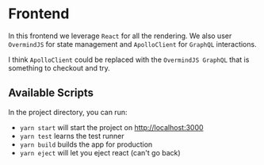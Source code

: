 # Frontend

In this frontend we leverage `React` for all the rendering. We also user `OvermindJS` for state management and `ApolloClient` for `GraphQL` interactions.

I think `ApolloClient` could be replaced with the `OvermindJS GraphQL` that is something to checkout and try.

## Available Scripts

In the project directory, you can run:

- `yarn start` will start the project on [http://localhost:3000](http://localhost:3000)
- `yarn test` learns the test runner
- `yarn build` builds the app for production
- `yarn eject` will let you eject react (can't go back)


